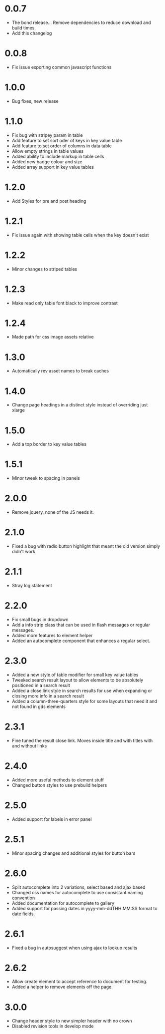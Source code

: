 # 0.0.7

- The bond release... Remove dependencies to reduce download and build times.
- Add this changelog

# 0.0.8
- Fix issue exporting common javascript functions

# 1.0.0
- Bug fixes, new release

# 1.1.0
- Fix bug with stripey param in table
- Add feature to set sort oder of keys in key value table
- Add feature to set order of columns in data table
- Allow empty strings in table values
- Added ability to include markup in table cells
- Added new badge colour and size
- Added array support in key value tables

# 1.2.0
- Add Styles for pre and post heading

# 1.2.1
- Fix issue again with showing table cells when the key doesn't exist

# 1.2.2
- Minor changes to striped tables

# 1.2.3
- Make read only table font black to improve contrast

# 1.2.4
- Made path for css image assets relative

# 1.3.0
- Automatically rev asset names to break caches

# 1.4.0
- Change page headings in a distinct style instead of overriding just xlarge

# 1.5.0
- Add a top border to key value tables

# 1.5.1
- Minor tweek to spacing in panels

# 2.0.0
- Remove jquery, none of the JS needs it.

# 2.1.0
- Fixed a bug with radio button highlight that meant the old version simply didn't work

# 2.1.1
- Stray log statement

# 2.2.0
- Fix small bugs in dropdown 
- Add a info strip class that can be used in flash messages or regular messages. 
- Added more features to element helper
- Added an autocomplete component that enhances a regular select.

# 2.3.0
- Added a new style of table modifier for small key value tables
- Tweeked search result layout to allow elements to be absolutely positioned in a search result
- Added a close link style in search results for use when expanding or closing more info in a search result
- Added a column-three-quarters style for some layouts that need it and not found in gds elements

# 2.3.1
- Fine tuned the result close link. Moves inside title and with titles with and without links

# 2.4.0
- Added more useful methods to element stuff
- Changed button styles to use prebuild helpers

# 2.5.0
- Added support for labels in error panel

# 2.5.1
- Minor spacing changes and additional styles for button bars

# 2.6.0
- Split autocomplete into 2 variations, select based and ajax based
- Changed css names for autocomplete to use consistant naming convention
- Added documentation for autocomplete to gallery
- Added support for passing dates in yyyy-mm-ddTHH:MM:SS format to date fields.

# 2.6.1
- Fixed a bug in autosuggest when using ajax to lookup results

# 2.6.2
- Allow create element to accept reference to document for testing.
- Added a helper to remove elements off the page.

# 3.0.0
- Change header style to new simpler header with no crown
- Disabled revision tools in develop mode
